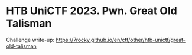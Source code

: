 # HTB UniCTF 2023. Pwn. Great Old Talisman

Challenge write-up: https://7rocky.github.io/en/ctf/other/htb-unictf/great-old-talisman
